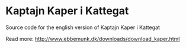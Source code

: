 # Kaptajn Kaper i Kattegat

Source code for the english version of Kaptajn Kaper i Kattegat

Read more: http://www.ebbemunk.dk/downloads/download_kaper.html


